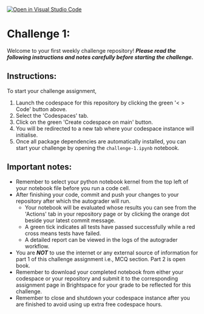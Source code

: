 [![Open in Visual Studio Code](https://classroom.github.com/assets/open-in-vscode-2e0aaae1b6195c2367325f4f02e2d04e9abb55f0b24a779b69b11b9e10269abc.svg)](https://classroom.github.com/online_ide?assignment_repo_id=17923215&assignment_repo_type=AssignmentRepo)
# Challenge 1:
Welcome to your first weekly challenge repository! ***Please read the following instructions and notes carefully before starting the challenge.***

## Instructions:
To start your challenge assignment, 
1. Launch the codespace for this repository by clicking the green '< > Code' button above.
2. Select the 'Codespaces' tab.
3. Click on the green 'Create codespace on main' button.
4. You will be redirected to a new tab where your codespace instance will initialise.
5. Once all package dependencies are automatically installed, you can start your challenge by opening the `challenge-1.ipynb` notebook.
   
## Important notes: 
- Remember to select your python notebook kernel from the top left of your notebook file before you run a code cell.
- After finishing your code, commit and push your changes to your repository after which the autograder will run.
  - Your notebook will be evaluated whose results you can see from the 'Actions' tab in your repository page or by clicking the orange dot beside your latest commit message. 
  - A green tick indicates all tests have passed successfully while a red cross means tests have failed. 
  - A detailed report can be viewed in the logs of the autograder workflow.
- You are ***NOT*** to use the internet or any external source of information for part 1 of this challenge assignment i.e., MCQ section. Part 2 is open book.
- Remember to download your completed notebook from either your codespace or your repository and submit it to the corresponding assignment page in Brightspace for your grade to be reflected for this challenge.
- Remember to close and shutdown your codespace instance after you are finished to avoid using up extra free codespace hours.